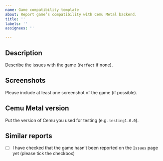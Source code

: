 ```yaml
---
name: Game compatibility template
about: Report game’s compatibility with Cemu Metal backend.
title: ''
labels: ''
assignees: ''

---
```


## Description

Describe the issues with the game (`Perfect` if none).

## Screenshots

Please include at least one screenshot of the game (if possible).

## Cemu Metal version

Put the version of Cemu you used for testing (e.g. `testing1.0.0`).

## Similar reports

- [ ] I have checked that the game hasn’t been reported on the `Issues` page yet (please tick the checkbox)
